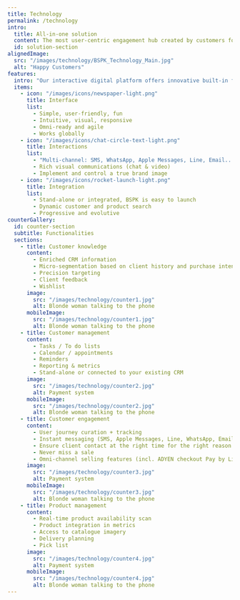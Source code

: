 ```yaml
---
title: Technology
permalink: /technology
intro:
  title: All-in-one solution
  content: The most user-centric engagement hub created by customers for customers, and engineered for success
  id: solution-section
alignedImage:
  src: "/images/technology/BSPK_Technology_Main.jpg"
  alt: "Happy Customers"
features:
  intro: "Our interactive digital platform offers innovative built-in features for your sales advisors:"
  items:
    - icon: "/images/icons/newspaper-light.png"
      title: Interface
      list:
        - Simple, user-friendly, fun
        - Intuitive, visual, responsive
        - Omni-ready and agile
        - Works globally
    - icon: "/images/icons/chat-circle-text-light.png"
      title: Interactions
      list:
        - "Multi-channel: SMS, WhatsApp, Apple Messages, Line, Email..."
        - Rich visual communications (chat & video)
        - Implement and control a true brand image
    - icon: "/images/icons/rocket-launch-light.png"
      title: Integration
      list:
        - Stand-alone or integrated, BSPK is easy to launch
        - Dynamic customer and product search
        - Progressive and evolutive
counterGallery:
  id: counter-section
  subtitle: Functionalities
  sections:
    - title: Customer knowledge
      content: 
        - Enriched CRM information
        - Micro-segmentation based on client history and purchase intent
        - Precision targeting
        - Client feedback
        - Wishlist
      image:
        src: "/images/technology/counter1.jpg"
        alt: Blonde woman talking to the phone
      mobileImage:
        src: "/images/technology/counter1.jpg"
        alt: Blonde woman talking to the phone
    - title: Customer management
      content: 
        - Tasks / To do lists
        - Calendar / appointments
        - Reminders
        - Reporting & metrics
        - Stand-alone or connected to your existing CRM
      image:
        src: "/images/technology/counter2.jpg"
        alt: Payment system
      mobileImage:
        src: "/images/technology/counter2.jpg"
        alt: Blonde woman talking to the phone
    - title: Customer engagement
      content: 
        - User journey curation + tracking
        - Instant messaging (SMS, Apple Messages, Line, WhatsApp, Email...)
        - Ensure client contact at the right time for the right reason
        - Never miss a sale
        - Omni-channel selling features (incl. ADYEN checkout Pay by Link)
      image:
        src: "/images/technology/counter3.jpg"
        alt: Payment system
      mobileImage:
        src: "/images/technology/counter3.jpg"
        alt: Blonde woman talking to the phone
    - title: Product management
      content:
        - Real-time product availability scan
        - Product integration in metrics
        - Access to catalogue imagery
        - Delivery planning
        - Pick list
      image:
        src: "/images/technology/counter4.jpg"
        alt: Payment system
      mobileImage:
        src: "/images/technology/counter4.jpg"
        alt: Blonde woman talking to the phone
---
```


<Internal-Intro/>
<Internal-AlignedImage/>
<Internal-Features/>
<Internal-CounterGallery page="technology" :list="true"/>
<Newsletter/>